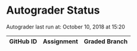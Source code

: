 # Autograder Status
Autograder last run at: October 10, 2018 at 15:20

| GitHub ID | Assignment | Graded Branch |
|-----------|------------|---------------|
